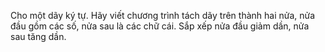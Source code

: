 Cho một dãy ký tự. Hãy viết chương trình tách dãy trên thành hai nửa, nửa đầu gồm các số, nửa sau là các chữ cái. Sắp xếp nửa đầu giảm dần, nửa sau tăng dần.
